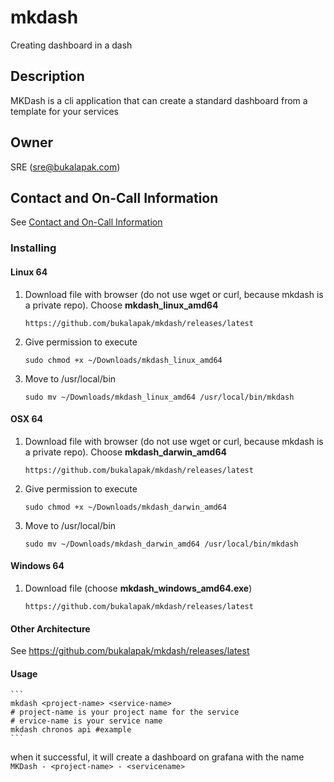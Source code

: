 # mkdash
Creating dashboard in a dash

## Description
MKDash is a cli application that can create a standard dashboard from a template for your services


## Owner

SRE (sre@bukalapak.com)

## Contact and On-Call Information

See [Contact and On-Call Information](https://bukalapak.atlassian.net/wiki/display/INF/Contact+and+On-Call+Information)

### Installing

#### Linux 64

1. Download file with browser (do not use wget or curl, because mkdash is a private repo). Choose **mkdash_linux_amd64**

   ```
   https://github.com/bukalapak/mkdash/releases/latest
   ```

2. Give permission to execute

   ```
   sudo chmod +x ~/Downloads/mkdash_linux_amd64
   ```

3. Move to /usr/local/bin

   ```
   sudo mv ~/Downloads/mkdash_linux_amd64 /usr/local/bin/mkdash
   ```


#### OSX 64

1. Download file with browser (do not use wget or curl, because mkdash is a private repo). Choose **mkdash_darwin_amd64**

   ```
   https://github.com/bukalapak/mkdash/releases/latest
   ```

2. Give permission to execute

   ```
   sudo chmod +x ~/Downloads/mkdash_darwin_amd64
   ```

3. Move to /usr/local/bin

   ```
   sudo mv ~/Downloads/mkdash_darwin_amd64 /usr/local/bin/mkdash
   ```


#### Windows 64

1. Download file (choose **mkdash_windows_amd64.exe**)

   ```
   https://github.com/bukalapak/mkdash/releases/latest
   ```

#### Other Architecture

See https://github.com/bukalapak/mkdash/releases/latest

#### Usage
	```
	mkdash <project-name> <service-name>
	# project-name is your project name for the service
	# ervice-name is your service name
	mkdash chronos api #example
	```	

when it successful, it will create a dashboard on grafana with the name `MKDash - <project-name> - <servicename>`
